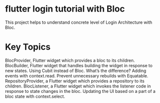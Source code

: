 # flutter login tutorial with Bloc

This project helps to understand concrete level of Login Architecture with Bloc.


# Key Topics
BlocProvider, Flutter widget which provides a bloc to its children.
BlocBuilder, Flutter widget that handles building the widget in response to new states.
Using Cubit instead of Bloc. What’s the difference?
Adding events with context.read.
Prevent unnecessary rebuilds with Equatable.
RepositoryProvider, a Flutter widget which provides a repository to its children.
BlocListener, a Flutter widget which invokes the listener code in response to state changes in the bloc.
Updating the UI based on a part of a bloc state with context.select.
